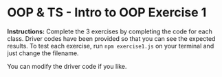 # OOP & TS - Intro to OOP Exercise 1

**Instructions:** Complete the 3 exercises by completing the code for each class. Driver codes have been provided so that you can see the expected results. To test each exercise, run `npm exercise1.js` on your terminal and just change the filename.

You can modify the driver code if you like.
